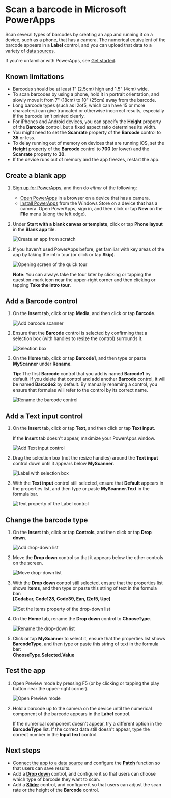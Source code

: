 <properties
    pageTitle="Scan a barcode | Microsoft PowerApps"
    description="Scan a variety of barcode types, such as UPC and Codabar"
    services=""
    suite="powerapps"
    documentationCenter="na"
    authors="aftowen"
    manager="anneta"
    editor=""
    tags=""/>

<tags
   ms.service="powerapps"
   ms.devlang="na"
   ms.topic="article"
   ms.tgt_pltfrm="na"
   ms.workload="na"
   ms.date="10/23/2016"
   ms.author="anneta"/>

# Scan a barcode in Microsoft PowerApps #
Scan several types of barcodes by creating an app and running it on a device, such as a phone, that has a camera. The numerical equivalent of the barcode appears in a **Label** control, and you can upload that data to a variety of [data sources](connections-list.md).

If you're unfamiliar with PowerApps, see [Get started](getting-started.md).

## Known limitations ##
- Barcodes should be at least 1" (2.5cm) high and 1.5" (4cm) wide.
- To scan barcodes by using a phone, hold it in portrait orientation, and slowly move it from 7" (18cm) to 10" (25cm) away from the barcode.
- Long barcode types (such as I2of5, which can have 15 or more characters) can give truncated or otherwise incorrect results, especially if the barcode isn't printed clearly.
- For iPhones and Android devices, you can specify the **Height** property of the **Barcode** control, but a fixed aspect ratio determines its width.
- You might need to set the **Scanrate** property of the **Barcode** control to **35** or less.
- To delay running out of memory on devices that are running iOS, set the **Height** property of the **Barcode** control to **700** (or lower) and the **Scanrate** property to **30**.
- If the device runs out of memory and the app freezes, restart the app.

## Create a blank app ##
1. [Sign up for PowerApps](signup-for-powerapps.md), and then do *either* of the following:

	- [Open PowerApps](https://create.powerapps.com/api/start) in a browser on a device that has a camera.
	- [Install PowerApps](http://aka.ms/powerappsinstall) from the Windows Store on a device that has a camera. Open PowerApps, sign in, and then click or tap **New** on the **File** menu (along the left edge).

1. Under **Start with a blank canvas or template**, click or tap **Phone layout** in the **Blank app** tile.

	![Create an app from scratch](./media/scan-barcode/create-from-blank.png)

1. If you haven't used PowerApps before, get familiar with key areas of the app by taking the intro tour (or click or tap **Skip**).

	![Opening screen of the quick tour](./media/scan-barcode/quick-tour.png)

	**Note**: You can always take the tour later by clicking or tapping the question-mark icon near the upper-right corner and then clicking or tapping **Take the intro tour**.

## Add a Barcode control ##
1. On the **Insert** tab, click or tap **Media**, and then click or tap **Barcode**.

	![Add barcode scanner](./media/scan-barcode/add-scanner.png)

1. Ensure that the **Barcode** control is selected by confirming that a selection box (with handles to resize the control) surrounds it.

	![Selection box](./media/scan-barcode/selection-box.png)

1. On the **Home** tab, click or tap **Barcode1**, and then type or paste **MyScanner** under **Rename**.

	**Tip**: The first **Barcode** control that you add is named **Barcode1** by default. If you delete that control and add another **Barcode** control, it will be named **Barcode2** by default. By manually renaming a control, you ensure that formulas will refer to the control by its correct name.

	![Rename the barcode control](./media/scan-barcode/rename-barcode.png)

## Add a Text input control ##
1. On the **Insert** tab, click or tap **Text**, and then click or tap **Text input**.

	If the **Insert** tab doesn't appear, maximize your PowerApps window.

	![Add Text input control](./media/scan-barcode/add-text-input.png)

1. Drag the selection box (not the resize handles) around the **Text input** control down until it appears below **MyScanner**.

	![Label with selection box](./media/scan-barcode/move-input-text.png)

1. With the **Text input** control still selected, ensure that **Default** appears in the properties list, and then type or paste **MyScanner.Text** in the formula bar.

	![Text property of the Label control](./media/scan-barcode/default-text.png)

## Change the barcode type ##
1. On the **Insert** tab, click or tap **Controls**, and then click or tap **Drop down**.

	![Add drop-down list](./media/scan-barcode/insert-dropdown.png)

1. Move the **Drop down** control so that it appears below the other controls on the screen.

	![Move drop-down list](./media/scan-barcode/move-dropdown.png)

1. With the **Drop down** control still selected, ensure that the properties list shows **Items**, and then type or paste this string of text in the formula bar:<br>
	**[Codabar, Code128, Code39, Ean, I2of5, Upc]**

	![Set the Items property of the drop-down list](./media/scan-barcode/items-property.png)

1. On the **Home** tab, rename the **Drop down** control to **ChooseType**.

	![Rename the drop-down list](./media/scan-barcode/rename-dropdown.png)

1. Click or tap **MyScanner** to select it, ensure that the properties list shows **BarcodeType**, and then type or paste this string of text in the formula bar:<br>
	**ChooseType.Selected.Value**

## Test the app ##
1. Open Preview mode by pressing F5 (or by clicking or tapping the play button near the upper-right corner).

	![Open Preview mode](./media/scan-barcode/open-preview.png)

1. Hold a barcode up to the camera on the device until the numerical component of the barcode appears in the **Label** control.

	If the numerical component doesn't appear, try a different option in the **BarcodeType** list. If the correct data still doesn't appear, type the correct number in the **Input text** control.

## Next steps ##
- [Connect the app to a data source](add-data-connection.md) and configure the **[Patch](function-patch.md)** function so that users can save results.
- Add a **[Drop down](control-drop-down.md)** control, and configure it so that users can choose which type of barcode they want to scan.
- Add a **[Slider](control-slider.md)** control, and configure it so that users can adjust the scan rate or the height of the **Barcode** control.
